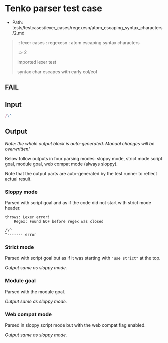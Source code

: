 # Tenko parser test case

- Path: tests/testcases/lexer_cases/regexesn/atom_escaping_syntax_characters/2.md

> :: lexer cases : regexesn : atom escaping syntax characters
>
> ::> 2
>
> Imported lexer test
>
> syntax char escapes with early eol/eof

## FAIL

## Input

`````js
/\^
`````

## Output

_Note: the whole output block is auto-generated. Manual changes will be overwritten!_

Below follow outputs in four parsing modes: sloppy mode, strict mode script goal, module goal, web compat mode (always sloppy).

Note that the output parts are auto-generated by the test runner to reflect actual result.

### Sloppy mode

Parsed with script goal and as if the code did not start with strict mode header.

`````
throws: Lexer error!
    Regex: Found EOF before regex was closed

/\^
^------- error
`````

### Strict mode

Parsed with script goal but as if it was starting with `"use strict"` at the top.

_Output same as sloppy mode._

### Module goal

Parsed with the module goal.

_Output same as sloppy mode._

### Web compat mode

Parsed in sloppy script mode but with the web compat flag enabled.

_Output same as sloppy mode._
